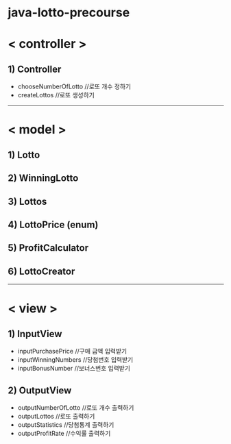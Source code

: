 # java-lotto-precourse

# < controller >
## 1) Controller
* chooseNumberOfLotto //로또 개수 정하기
* createLottos //로또 생성하기
---
# < model >
## 1) Lotto

## 2) WinningLotto

## 3) Lottos

## 4) LottoPrice (enum)

## 5) ProfitCalculator

## 6) LottoCreator
---
# < view >
## 1)  InputView
* inputPurchasePrice //구매 금액 입력받기
* inputWinningNumbers //당첨번호 입력받기
* inputBonusNumber //보너스번호 입력받기

## 2) OutputView
* outputNumberOfLotto //로또 개수 출력하기
* outputLottos //로또 출력하기
* outputStatistics //당첨통계 출력하기
* outputProfitRate //수익률 출력하기
